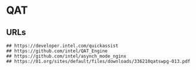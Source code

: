 QAT
===

## URLs

    ## https://developer.intel.com/quickassist
    ## https://github.com/intel/QAT_Engine
    ## https://github.com/intel/asynch_mode_nginx
    ## https://01.org/sites/default/files/downloads/336210qatswpg-013.pdf


